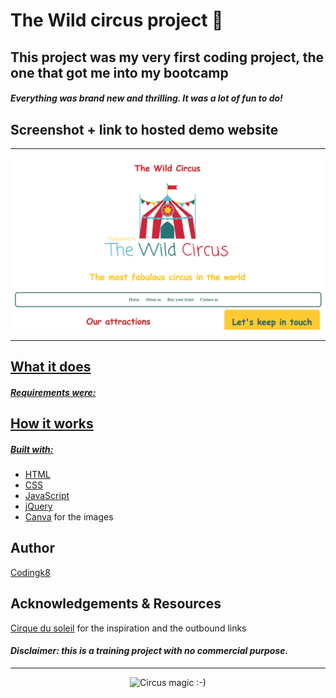 # The Wild circus project  🎪

## This project was my very first coding project, the one that got me into my bootcamp

##### Everything was brand new and thrilling. It was a lot of fun to do!

## Screenshot + link to hosted demo website

---

<p align="center"><a href="https://codingk8.github.io/wildcircus/"><img src="https://github.com/codingk8/wildcircus/blob/master/images/wildcircus1650.png" alt="Wild circus ReadMe screan copy")</a></p>

---

## What it does

##### Requirements were:


## How it works

##### Built with:
* HTML
* CSS
* JavaScript
* [jQuery](https://jquery.com/)
* [Canva](https://canva.com) for the images

## Author

[Codingk8](https://twitter.com/codingk8)

## Acknowledgements & Resources

[Cirque du soleil](https://www.cirquedusoleil.com/) for the inspiration and the outbound links

#### *Disclaimer: this is a training project with no commercial purpose.*

---

<p align="center"><img src="https://media.giphy.com/media/3ornkfRwB6oU0vSa6A/giphy.gif" alt="Circus magic :-)"></p>
